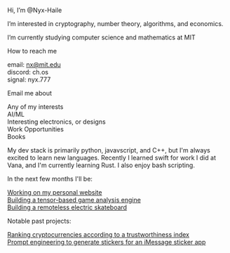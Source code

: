 Hi, I’m @Nyx-Haile

I’m interested in cryptography, number theory, algorithms, and economics.

I’m currently studying computer science and mathematics at MIT

How to reach me
      
email: [nx@mit.edu](mailto:nx@mit.edu)<br/>
discord: ch.os<br/>
signal: nyx.777<br/>

Email me about

Any of my interests<br/>
AI/ML<br/>
Interesting electronics, or designs<br/>
Work Opportunities<br/>
Books<br/>
 
My dev stack is primarily python, javavscript, and C++, but I'm always excited to learn new languages. Recently I learned swift for work I did at Vana, and I'm currently learning Rust. I also enjoy bash scripting.

In the next few months I'll be: 

[Working on my personal website](https://github.com/nyx-haile/projects)<br/>
[Building a tensor-based game analysis engine](https://github.com/ch-0s/howtowin.lol)<br/>
[Building a remoteless electric skateboard](https://github.com/nyx-haile/sk9)<br/>

Notable past projects:

[Ranking cryptocurrencies according to a trustworthiness index](https://github.com/cathyy8c3/fintech_challenge)<br/>
[Prompt engineering to generate stickers for an iMessage sticker app](https://github.com/nyx-haile/vana)

      
<!---
Nyx-Haile/Nyx-Haile is a ✨ special ✨ repository because its `README.md` (this file) appears on your GitHub profile.
You can click the Preview link to take a look at your changes.
--->
